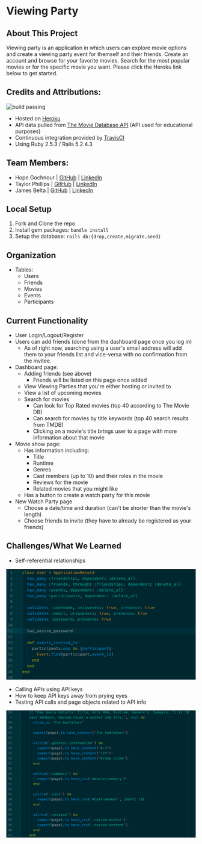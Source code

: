 # Viewing Party

## About This Project

Viewing party is an application in which users can explore movie options and create a viewing party event for themself and their friends. Create an account and browse for your favorite movies. Search for the most popular movies or for the specific movie you want. Please click the Heroku link below to get started.

## Credits and Attributions:
<img src="http://media.tumblr.com/6df8b0d6154a26601b9a3ef1c9662de7/tumblr_inline_mn2e2keoSG1qz4rgp.png" alt="build passing"/>

* Hosted on [Heroku](https://viewing-party-thj.herokuapp.com/)
* API data pulled from [The Movie Database API](https://www.themoviedb.org/documentation/api) (API used for educational purposes)
* Continuous integration provided by [TravisCI](travis-ci.com)
* Using Ruby 2.5.3 / Rails 5.2.4.3

## Team Members:

* Hope Gochnour | [GitHub](https://github.com/hopesgit) | [LinkedIn](https://www.linkedin.com/in/hope-gochnour-3056aa1ba/)
* Taylor Phillips | [GitHub](https://github.com/taphill) | [LinkedIn](https://www.linkedin.com/in/taylorscottphillips/)
* James Belta | [GitHub](https://github.com/JBelta) | [LinkedIn](https://www.linkedin.com/in/james-belta-93377b1b5/)

## Local Setup

1. Fork and Clone the repo
2. Install gem packages: `bundle install`
3. Setup the database: `rails db:{drop,create,migrate,seed}`

## Organization

* Tables:
  * Users
  * Friends
  * Movies
  * Events
  * Participants

## Current Functionality

* User Login/Logout/Register
* Users can add friends (done from the dashboard page once you log in)
  * As of right now, searching using a user's email address will add them to your friends list and vice-versa with no confirmation from the invitee.
* Dashboard page:
  * Adding friends (see above)
    * Friends will be listed on this page once added
  * View Viewing Parties that you're either hosting or invited to
  * View a list of upcoming movies
  * Search for movies
    * Can look for Top Rated movies (top 40 according to The Movie DB)
    * Can search for movies by title keywords (top 40 search results from TMDB)
    * Clicking on a movie's title brings user to a page with more information about that movie
* Movie show page:
  * Has information including:
    * Title
    * Runtime
    * Genres
    * Cast members (up to 10) and their roles in the movie
    * Reviews for the movie
    * Related movies that you might like
  * Has a button to create a watch party for this movie
* New Watch Party page
  * Choose a date/time and duration (can't be shorter than the movie's length)
  * Choose friends to invite (they have to already be registered as your friends)

## Challenges/What We Learned

* Self-referential relationships
<img src="/misc/screenshots/Screen Shot 2020-12-09 at 10.53.40 PM.png" />

* Calling APIs using API keys
* How to keep API keys away from prying eyes
* Testing API calls and page objects related to API info
<img src="/misc/screenshots/Screen Shot 2020-12-09 at 11.17.30 PM.png" />
